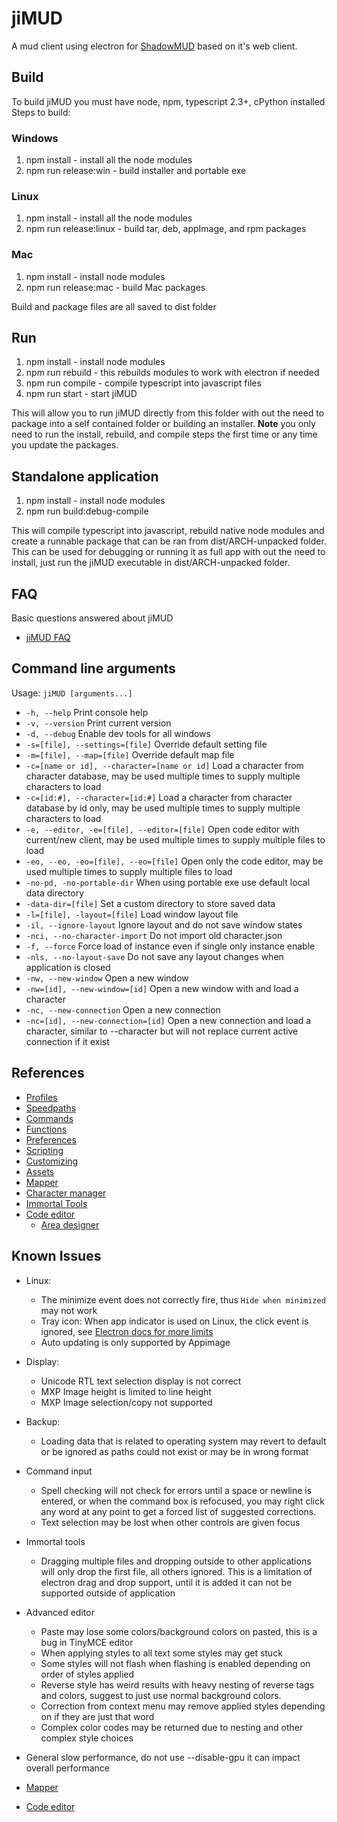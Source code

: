 # jiMUD

A mud client using electron for [ShadowMUD](http://www.shadowmud.com) based on it's web client.

## Build

  To build jiMUD you must have node, npm, typescript 2.3+, cPython installed
  Steps to build:

### Windows

1. npm install - install all the node modules
1. npm run release:win - build installer and portable exe

### Linux

1. npm install - install all the node modules
1. npm run release:linux - build tar, deb, appImage, and rpm packages

### Mac

1. npm install - install node modules
1. npm run release:mac - build Mac packages

Build and package files are all saved to dist folder

## Run

1. npm install - install node modules
1. npm run rebuild - this rebuilds modules to work with electron if needed
1. npm run compile - compile typescript into javascript files
1. npm run start - start jiMUD

This will allow you to run jiMUD directly from this folder with out the need to
package into a self contained folder or building an installer.
**Note** you only need to run the install, rebuild, and compile steps the first 
time or any time you update the packages.

## Standalone application

1. npm install - install node modules
1. npm run build:debug-compile

This will compile typescript into javascript, rebuild native node modules and create
a runnable package that can be ran from dist/ARCH-unpacked folder. This can be used
for debugging or running it as full app with out the need to install, just run
the jiMUD executable in dist/ARCH-unpacked folder.

## FAQ

Basic questions answered about jiMUD

- [jiMUD FAQ](faq.md)

## Command line arguments

Usage: `jiMUD [arguments...]`

- `-h, --help` Print console help
- `-v, --version` Print current version
- `-d, --debug` Enable dev tools for all windows
- `-s=[file], --settings=[file]` Override default setting file
- `-m=[file], --map=[file]` Override default map file
- `-c=[name or id], --character=[name or id]` Load a character from character database, may be used multiple times to supply multiple characters to load
- `-c=[id:#], --character=[id:#]` Load a character from character database by id only, may be used multiple times to supply multiple characters to load
- `-e, --editor, -e=[file], --editor=[file]` Open code editor with current/new client, may be used multiple times to supply multiple files to load
- `-eo, --eo, -eo=[file], --eo=[file]`  Open only the code editor, may be used multiple times to supply multiple files to load
- `-no-pd, -no-portable-dir` When using portable exe use default local data directory
- `-data-dir=[file]` Set a custom directory to store saved data
- `-l=[file], -layout=[file]` Load window layout file
- `-il, --ignore-layout` Ignore layout and do not save window states
- `-nci, --no-character-import` Do not import old character.json
- `-f, --force` Force load of instance even if single only instance enable
- `-nls, --no-layout-save` Do not save any layout changes when application is closed
- `-nw, --new-window` Open a new window
- `-nw=[id], --new-window=[id]` Open a new window with and load a character
- `-nc, --new-connection` Open a new connection
- `-nc=[id], --new-connection=[id]` Open a new connection and load a character, similar to --character but will not replace current active connection if it exist

## References

- [Profiles](profiles.md)
- [Speedpaths](speedpaths.md)
- [Commands](commands.md)
- [Functions](functions.md)
- [Preferences](preferences.md)
- [Scripting](scripting.md)
- [Customizing](customizing.md)
- [Assets](assets.md)
- [Mapper](mapper.md)
- [Character manager](character.manager.md)
- [Immortal Tools](immortal.md)
- [Code editor](codeeditor.md)
  - [Area designer](codeeditor.designer.md)

## Known Issues

- Linux:
  - The minimize event does not correctly fire, thus `Hide when minimized` may not work
  - Tray icon: When app indicator is used on Linux, the click event is ignored, see [Electron docs for more limits](https://www.electronjs.org/docs/api/tray)
  - Auto updating is only supported by Appimage
- Display:
  - Unicode RTL text selection display is not correct
  - MXP Image height is limited to line height
  - MXP Image selection/copy not supported
- Backup:
  - Loading data that is related to operating system may revert to default or be ignored as paths could not exist or may be in wrong format
- Command input
  - Spell checking will not check for errors until a space or newline is entered, or when the command box is refocused, you may right click any word at any point to get a forced list of suggested corrections.
  - Text selection may be lost when other controls are given focus
- Immortal tools
  - Dragging multiple files and dropping outside to other applications will only drop the first file, all others ignored. This is a limitation of electron drag and drop support, until it is added it can not be supported outside of application
- Advanced editor
  - Paste may lose some colors/background colors on pasted, this is a bug in TinyMCE editor
  - When applying styles to all text some styles may get stuck
  - Some styles will not flash when flashing is enabled depending on order of styles applied
  - Reverse style has weird results with heavy nesting of reverse tags and colors, suggest to just use normal background colors.
  - Correction from context menu may remove applied styles depending on if they are just that word
  - Complex color codes may be returned due to nesting and other complex style choices

- General slow performance, do not use --disable-gpu it can impact overall performance
- [Mapper](mapper.md#know-issues)
- [Code editor](codeeditor.md#know-issues)
